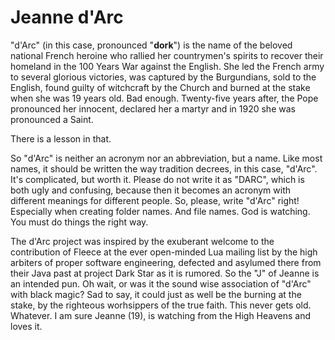 # Jeanne d'Arc

"d'Arc" (in this case, pronounced "**dork**") is the name of the beloved national French heroine who rallied her countrymen's spirits to recover their homeland in the 100 Years War against the English. She led the French army to several glorious victories, was captured by the Burgundians, sold to the English, found guilty of witchcraft by the Church and burned at the stake when she was 19 years old. Bad enough. Twenty-five years after, the Pope pronounced her innocent, declared her a martyr and in 1920 she was pronounced a Saint. 

There is a lesson in that.

So "d'Arc" is neither an acronym nor an abbreviation, but a name. Like most names, it should be written the way tradition decrees, in this case, "d'Arc". It's complicated, but worth it. Please do not write it as "DARC", which is both ugly and confusing, because then it becomes an acronym with different meanings for different people. So, please, write "d'Arc" right! Especially when creating folder names. And file names. God is watching. You must do things the right way.

The d'Arc project was inspired by the exuberant welcome to the contribution of Fleece at the ever open-minded Lua mailing list by the high arbiters of proper software engineering, defected and asylumed there from their Java past at project Dark Star as it is rumored. So the "J" of Jeanne is an intended pun. Oh wait, or was it the sound wise association of "d'Arc" with black magic? Sad to say, it could just as well be the burning at the stake, by the righteous worhsippers of the true faith. This never gets old. Whatever. I am sure Jeanne (19), is watching from the High Heavens and loves it.